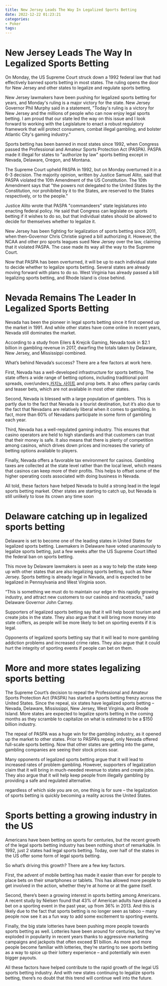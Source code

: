 ```yaml
---
title: New Jersey Leads The Way In Legalized Sports Betting
date: 2022-12-22 01:23:21
categories:
- Poker
tags:
---
```



#  New Jersey Leads The Way In Legalized Sports Betting

On Monday, the US Supreme Court struck down a 1992 federal law that had effectively banned sports betting in most states. The ruling opens the door for New Jersey and other states to legalize and regulate sports betting.

New Jersey lawmakers have been pushing for legalized sports betting for years, and Monday's ruling is a major victory for the state. New Jersey Governor Phil Murphy said in a statement, "Today's ruling is a victory for New Jersey and the millions of people who can now enjoy legal sports betting. I am proud that our state led the way on this issue and I look forward to working with the Legislature to enact a robust regulatory framework that will protect consumers, combat illegal gambling, and bolster Atlantic City's gaming industry."

Sports betting has been banned in most states since 1992, when Congress passed the Professional and Amateur Sports Protection Act (PASPA). PASPA made it illegal for states to "authorize by law" sports betting except in Nevada, Delaware, Oregon, and Montana.

The Supreme Court upheld PASPA in 1992, but on Monday overturned it in a 6-3 decision. The majority opinion, written by Justice Samuel Alito, said that PASPA violated the 10th Amendment of the US Constitution. The 10th Amendment says that "the powers not delegated to the United States by the Constitution, nor prohibited by it to the States, are reserved to the States respectively, or to the people."

Justice Alito wrote that PASPA "commandeers" state legislatures into enacting federal policy. He said that Congress can legislate on sports betting if it wishes to do so, but that individual states should be allowed to decide for themselves whether to legalize it.

New Jersey has been fighting for legalization of sports betting since 2011, when then-Governor Chris Christie signed a bill authorizing it. However, the NCAA and other pro sports leagues sued New Jersey over the law, claiming that it violated PASPA. The case made its way all the way to the Supreme Court.

Now that PASPA has been overturned, it will be up to each individual state to decide whether to legalize sports betting. Several states are already moving forward with plans to do so. West Virginia has already passed a bill legalizing sports betting, and Rhode Island is close behind.

#  Nevada Remains The Leader In Legalized Sports Betting

Nevada has been the pioneer in legal sports betting since it first opened up the market in 1991. And while other states have come online in recent years, Nevada still dominates the market.

According to a study from Eilers & Krejcik Gaming, Nevada took in $2.1 billion in gambling revenue in 2017, dwarfing the totals taken by Delaware, New Jersey, and Mississippi combined.

What’s behind Nevada’s success? There are a few factors at work here.

First, Nevada has a well-developed infrastructure for sports betting. The state offers a wide range of betting options, including traditional point spreads, over/unders,[카지노 사이트](https://choegocasino.com/) and prop bets. It also offers parlay cards and teaser bets, which are not available in most other states.

Second, Nevada is blessed with a large population of gamblers. This is partly due to the fact that Nevada is a tourist destination, but it’s also due to the fact that Nevadans are relatively liberal when it comes to gambling. In fact, more than 60% of Nevadans participate in some form of gambling each year.

Third, Nevada has a well-regulated gaming industry. This ensures that casino operators are held to high standards and that customers can trust that their money is safe. It also means that there is plenty of competition among casinos, which drives down prices and increases the variety of betting options available to players.

Finally, Nevada offers a favorable tax environment for casinos. Gambling taxes are collected at the state level rather than the local level, which means that casinos can keep more of their profits. This helps to offset some of the higher operating costs associated with doing business in Nevada.

All told, these factors have helped Nevada to build a strong lead in the legal sports betting market. Other states are starting to catch up, but Nevada is still unlikely to lose its crown any time soon

#  Delaware catching up in legalized sports betting

Delaware is set to become one of the leading states in United States for legalized sports betting. Lawmakers in Delaware have voted unanimously to legalize sports betting, just a few weeks after the US Supreme Court lifted the federal ban on sports betting.

This move by Delaware lawmakers is seen as a way to help the state keep up with other states that are also legalizing sports betting, such as New Jersey. Sports betting is already legal in Nevada, and is expected to be legalized in Pennsylvania and West Virginia soon.

“This is something we must do to maintain our edge in this rapidly growing industry, and attract new customers to our casinos and racetracks,” said Delaware Governor John Carney.

Supporters of legalized sports betting say that it will help boost tourism and create jobs in the state. They also argue that it will bring more money into state coffers, as people will be more likely to bet on sporting events if it is legal.

Opponents of legalized sports betting say that it will lead to more gambling addiction problems and increased crime rates. They also argue that it could hurt the integrity of sporting events if people can bet on them.

#  More and more states legalizing sports betting

The Supreme Court’s decision to repeal the Professional and Amateur Sports Protection Act (PASPA) has started a sports betting frenzy across the United States. Since the repeal, six states have legalized sports betting – Nevada, Delaware, Mississippi, New Jersey, West Virginia, and Rhode Island. More states are expected to legalize sports betting in the coming months as they scramble to capitalize on what is estimated to be a $150 billion industry.

The repeal of PASPA was a huge win for the gambling industry, as it opened up the market to other states. Prior to PASPA’s repeal, only Nevada offered full-scale sports betting. Now that other states are getting into the game, gambling companies are seeing their stock prices soar.

Many opponents of legalized sports betting argue that it will lead to increased rates of problem gambling. However, supporters of legalization claim that it will bring in much-needed revenue to states and create jobs. They also argue that it will help keep people from illegally gambling by providing a safe and regulated alternative.

 regardless of which side you are on, one thing is for sure – the legalization of sports betting is quickly becoming a reality across the United States.

#  Sports betting a growing industry in the US

Americans have been betting on sports for centuries, but the recent growth of the legal sports betting industry has been nothing short of remarkable. In 1992, just 2 states had legal sports betting. Today, over half of the states in the US offer some form of legal sports betting.

So what’s driving this growth? There are a few key factors.

First, the advent of mobile betting has made it easier than ever for people to place bets on their smartphones or tablets. This has allowed more people to get involved in the action, whether they’re at home or at the game itself.

Second, there’s been a growing interest in sports betting among Americans. A recent study by Nielsen found that 43% of American adults have placed a bet on a sporting event in the past year, up from 36% in 2013. And this is likely due to the fact that sports betting is no longer seen as taboo – many people now see it as a fun way to add some excitement to sporting events.

Finally, the big state lotteries have been pushing more people towards sports betting as well. Lotteries have been around for centuries, but they’ve exploded in popularity in recent years thanks to aggressive marketing campaigns and jackpots that often exceed $1 billion. As more and more people become familiar with lotteries, they’re starting to see sports betting as a way to spice up their lottery experience – and potentially win even bigger payouts.

All these factors have helped contribute to the rapid growth of the legal US sports betting industry. And with new states continuing to legalize sports betting, there’s no doubt that this trend will continue well into the future.